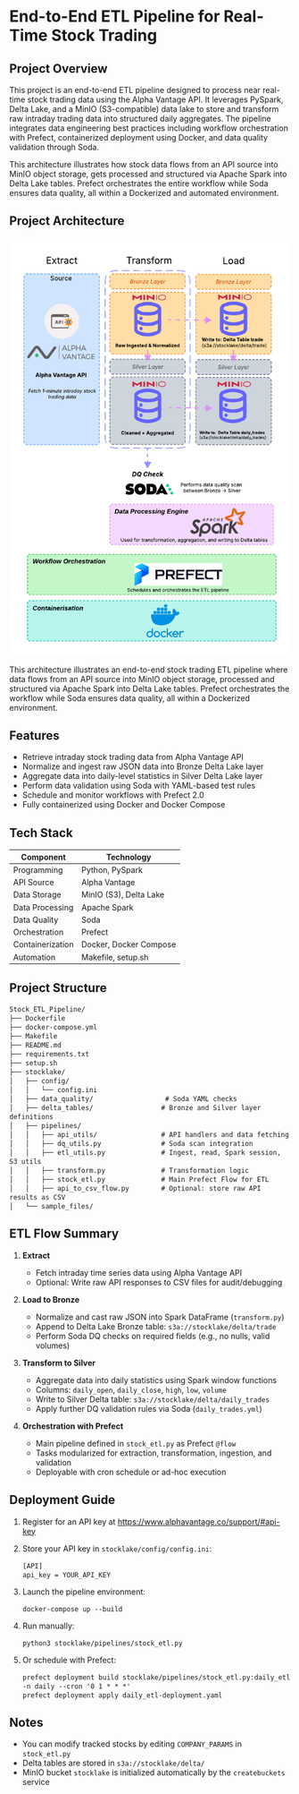 # End-to-End ETL Pipeline for Real-Time Stock Trading

## Project Overview
This project is an end-to-end ETL pipeline designed to process near real-time stock trading data using the Alpha Vantage API. It leverages PySpark, Delta Lake, and a MinIO (S3-compatible) data lake to store and transform raw intraday trading data into structured daily aggregates. The pipeline integrates data engineering best practices including workflow orchestration with Prefect, containerized deployment using Docker, and data quality validation through Soda.

This architecture illustrates how stock data flows from an API source into MinIO object storage, gets processed and structured via Apache Spark into Delta Lake tables. Prefect orchestrates the entire workflow while Soda ensures data quality, all within a Dockerized and automated environment.

## Project Architecture
![image](image/flowchart.png)

This architecture illustrates an end-to-end stock trading ETL pipeline where data flows from an API source into MinIO object storage, processed and structured via Apache Spark into Delta Lake tables. Prefect orchestrates the workflow while Soda ensures data quality, all within a Dockerized environment.

## Features
* Retrieve intraday stock trading data from Alpha Vantage API
* Normalize and ingest raw JSON data into Bronze Delta Lake layer
* Aggregate data into daily-level statistics in Silver Delta Lake layer
* Perform data validation using Soda with YAML-based test rules
* Schedule and monitor workflows with Prefect 2.0
* Fully containerized using Docker and Docker Compose

## Tech Stack
| Component | Technology |
|-----------|------------|
| Programming | Python, PySpark |
| API Source | Alpha Vantage |
| Data Storage | MinIO (S3), Delta Lake |
| Data Processing | Apache Spark |
| Data Quality | Soda |
| Orchestration | Prefect |
| Containerization | Docker, Docker Compose |
| Automation | Makefile, setup.sh |

## Project Structure
```
Stock_ETL_Pipeline/
├── Dockerfile
├── docker-compose.yml
├── Makefile
├── README.md
├── requirements.txt
├── setup.sh
├── stocklake/
│   ├── config/
│   │   └── config.ini
│   ├── data_quality/                  # Soda YAML checks
│   ├── delta_tables/                 # Bronze and Silver layer definitions
│   ├── pipelines/
│   │   ├── api_utils/                # API handlers and data fetching
│   │   ├── dq_utils.py               # Soda scan integration
│   │   ├── etl_utils.py              # Ingest, read, Spark session, S3 utils
│   │   ├── transform.py              # Transformation logic
│   │   ├── stock_etl.py              # Main Prefect Flow for ETL
│   │   ├── api_to_csv_flow.py        # Optional: store raw API results as CSV
│   └── sample_files/
```

## ETL Flow Summary
1. **Extract**
   * Fetch intraday time series data using Alpha Vantage API
   * Optional: Write raw API responses to CSV files for audit/debugging

2. **Load to Bronze**
   * Normalize and cast raw JSON into Spark DataFrame (`transform.py`)
   * Append to Delta Lake Bronze table: `s3a://stocklake/delta/trade`
   * Perform Soda DQ checks on required fields (e.g., no nulls, valid volumes)

3. **Transform to Silver**
   * Aggregate data into daily statistics using Spark window functions
   * Columns: `daily_open`, `daily_close`, `high`, `low`, `volume`
   * Write to Silver Delta table: `s3a://stocklake/delta/daily_trades`
   * Apply further DQ validation rules via Soda (`daily_trades.yml`)

4. **Orchestration with Prefect**
   * Main pipeline defined in `stock_etl.py` as Prefect `@flow`
   * Tasks modularized for extraction, transformation, ingestion, and validation
   * Deployable with cron schedule or ad-hoc execution

## Deployment Guide
1. Register for an API key at https://www.alphavantage.co/support/#api-key

2. Store your API key in `stocklake/config/config.ini`:
   ```
   [API]
   api_key = YOUR_API_KEY
   ```

3. Launch the pipeline environment:
   ```
   docker-compose up --build
   ```

4. Run manually:
   ```
   python3 stocklake/pipelines/stock_etl.py
   ```

5. Or schedule with Prefect:
   ```
   prefect deployment build stocklake/pipelines/stock_etl.py:daily_etl -n daily --cron '0 1 * * *'
   prefect deployment apply daily_etl-deployment.yaml
   ```

## Notes
* You can modify tracked stocks by editing `COMPANY_PARAMS` in `stock_etl.py`
* Delta tables are stored in `s3a://stocklake/delta/`
* MinIO bucket `stocklake` is initialized automatically by the `createbuckets` service






